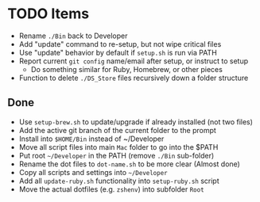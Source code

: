 # TODO Items

- Rename `./Bin` back to Developer
- Add "update" command to re-setup, but not wipe critical files
- Use "update" behavior by default if `setup.sh` is run via PATH
- Report current `git config` name/email after setup, or instruct to setup
    - Do something similar for Ruby, Homebrew, or other pieces
- Function to delete `./DS_Store` files recursively down a folder structure 

## Done

- Use `setup-brew.sh` to update/upgrade if already installed (not two files)
- Add the active git branch of the current folder to the prompt
- Install into `$HOME/Bin` instead of ~/Developer
- Move all script files into main `Mac` folder to go into the $PATH
- Put root `~/Developer` in the PATH (remove `./Bin` sub-folder)
- Rename the dot files to `dot-name.sh` to be more clear (Almost done)
- Copy all scripts and settings into `~/Developer`
- Add all `update-ruby.sh` functionality into `setup-ruby.sh` script
- Move the actual dotfiles (e.g. `zshenv`) into subfolder `Root`





